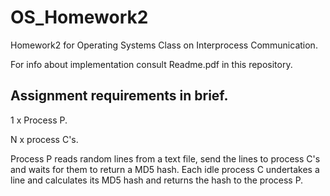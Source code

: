 # OS_Homework2

Homework2 for Operating Systems Class on Interprocess Communication.

For info about implementation consult Readme.pdf in this repository.

## Assignment requirements in brief.

1 x Process P.

N x process C's.

Process P reads random lines from a text file, send the lines to process C's and waits for them to return a MD5 hash.
Each idle process C undertakes a line and calculates its MD5 hash and returns the hash to the process P.
